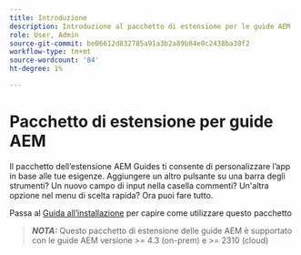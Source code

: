 ```yaml
---
title: Introduzione
description: Introduzione al pacchetto di estensione per le guide AEM
role: User, Admin
source-git-commit: be06612d832785a91a3b2a89b84e0c2438ba30f2
workflow-type: tm+mt
source-wordcount: '84'
ht-degree: 1%

---
```


# Pacchetto di estensione per guide AEM

Il pacchetto dell’estensione AEM Guides ti consente di personalizzare l’app in base alle tue esigenze. Aggiungere un altro pulsante su una barra degli strumenti? Un nuovo campo di input nella casella commenti? Un&#39;altra opzione nel menu di scelta rapida? Ora puoi fare tutto.

Passa al [Guida all’installazione](./integrating-customisations.md) per capire come utilizzare questo pacchetto

> **_NOTA:_** Questo pacchetto di estensione delle guide AEM è supportato con le guide AEM versione >= 4.3 (on-prem) e >= 2310 (cloud)
